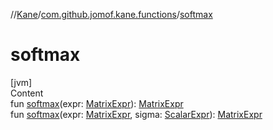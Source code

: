 //[Kane](../index.md)/[com.github.jomof.kane.functions](index.md)/[softmax](softmax.md)



# softmax  
[jvm]  
Content  
fun [softmax](softmax.md)(expr: [MatrixExpr](../com.github.jomof.kane/-matrix-expr/index.md)): [MatrixExpr](../com.github.jomof.kane/-matrix-expr/index.md)  
fun [softmax](softmax.md)(expr: [MatrixExpr](../com.github.jomof.kane/-matrix-expr/index.md), sigma: [ScalarExpr](../com.github.jomof.kane/-scalar-expr/index.md)): [MatrixExpr](../com.github.jomof.kane/-matrix-expr/index.md)  



